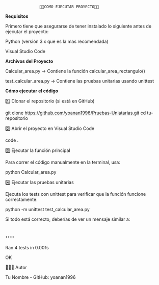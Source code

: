                    👨‍💻COMO EJECUTAR PROYECTO👨‍💻

**Requisitos**

Primero tiene que asegurarse de tener instalado lo siguiente antes de ejecutar el proyecto:

Python (versión 3.x que es la mas recomendada)

Visual Studio Code


**Archivos del Proyecto**

Calcular_area.py → Contiene la función calcular_area_rectangulo()

test_calcular_area.py → Contiene las pruebas unitarias usando unittest


**Cómo ejecutar el código**

1️⃣ Clonar el repositorio (si está en GitHub)

 git clone https://github.com/yoanan1996/Pruebas-Uniatarias.git
 cd tu-repositorio



2️⃣ Abrir el proyecto en Visual Studio Code

 code .


3️⃣ Ejecutar la función principal

Para correr el código manualmente en la terminal, usa:

 python Calcular_area.py


4️⃣ Ejecutar las pruebas unitarias

Ejecuta los tests con unittest para verificar que la función funcione correctamente:

 python -m unittest test_calcular_area.py

Si todo está correcto, deberías de ver un mensaje similar a:

 ....
 ----------------------------------------------------------------------
 Ran 4 tests in 0.001s

 OK


💪👨‍💻 Autor

Tu Nombre - GitHub: yoanan1996